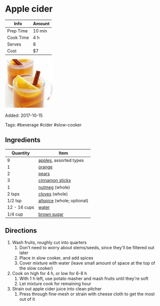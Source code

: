 # Apple cider

| Info      | Amount |
| --------- | ------ |
| Prep Time | 10 min |
| Cook Time | 4 h    |
| Serves    | 8      |
| Cost      | $7     |

![Apple cider](../_assets/slow-cooker-apple-cider.jpg)

Added: 2017-10-15

Tags: #beverage #cider #slow-cooker

## Ingredients

| Quantity     | Item                                                     |
| ------------ | -------------------------------------------------------- |
| 9            | [apples](../Ingredients/apple.md), assorted types        |
| 1            | [orange](../Ingredients/orange.md)                       |
| 2            | [pears](../Ingredients/pear.md)                          |
| 3            | [cinnamon sticks](../Ingredients/cinnamon%20sticks.md)   |
| 1            | [nutmeg](../Ingredients/nutmeg.md) (whole)               |
| 2 tsps       | [cloves](../Ingredients/cloves.md) (whole)               |
| 1/2 tsp      | [allspice](../Ingredients/allspice.md) (whole; optional) |
| 12 - 16 cups | [water](../Ingredients/water.md)                         |
| 1/4 cup      | [brown sugar](../Ingredients/brown%20sugar.md)           |

## Directions

1. Wash fruits, roughly cut into quarters
   1. Don't need to worry about stems/seeds, since they'll be filtered out later
   2. Place in slow cooker, and add spices
   3. Cover mixture with water (leave small amount of space at the top of the slow cooker)
2. Cook on high for 4 h, or low for 6-8 h
   1. With 1 h left, use potato masher and mash fruits until they're soft
   2. Let mixture cook for remaining hour
3. Strain out apple cider juice into clean pitcher
   1. Press through fine-mesh or strain with cheese cloth to get the most out of it
